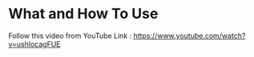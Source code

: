 What and How To Use
=====================

Follow this video from YouTube Link :
https://www.youtube.com/watch?v=ushlocagFUE

